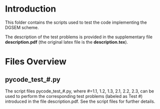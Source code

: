 # Introduction
This folder contains the scripts used to test the code implementing the DGSEM scheme.

The description of the test problems is provided in the supplementary file **description.pdf** (the original latex file is the **description.tex**).

# Files Overview
## pycode_test_#.py
The script files pycode_test_#.py, where #=1.1, 1.2, 1.3, 2.1, 2.2, 2.3, can be used to perform the corresponding test problems (labeled as Test #) introduced in the file description.pdf. See the script files for further details.
